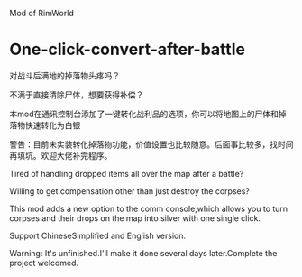 Mod of RimWorld

# One-click-convert-after-battle

对战斗后满地的掉落物头疼吗？

不满于直接清除尸体，想要获得补偿？

本mod在通讯控制台添加了一键转化战利品的选项，你可以将地图上的尸体和掉落物快速转化为白银

警告：目前未实装转化掉落物功能，价值设置也比较随意。后面事比较多，找时间再填坑。欢迎大佬补完程序。

Tired of handling dropped items all over the map after a battle?

Willing to get compensation other than just destroy the corpses?	

This mod adds a new option to the comm console,which allows you to turn corpses and their drops on the map into silver with one single click.

Support ChineseSimplified and English version.

Warning: It's unfinished.I'll make it done several days later.Complete the project welcomed.
